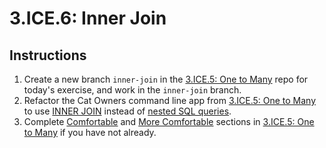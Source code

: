 # 3.ICE.6: Inner Join

## Instructions

1. Create a new branch `inner-join` in the [3.ICE.5: One to Many](3.ice.5-one-to-many.md) repo for today's exercise, and work in the `inner-join` branch.
2. Refactor the Cat Owners command line app from [3.ICE.5: One to Many](3.ice.5-one-to-many.md) to use [INNER JOIN](../3.3-sql-language/3.3.4-inner-join.md) instead of [nested SQL queries](../3.4-sql-applications/3.4.3-nested-sql-queries.md).
3. Complete [Comfortable](3.ice.5-one-to-many.md#comfortable) and [More Comfortable](3.ice.5-one-to-many.md#more-comfortable) sections in [3.ICE.5: One to Many](3.ice.5-one-to-many.md) if you have not already.
